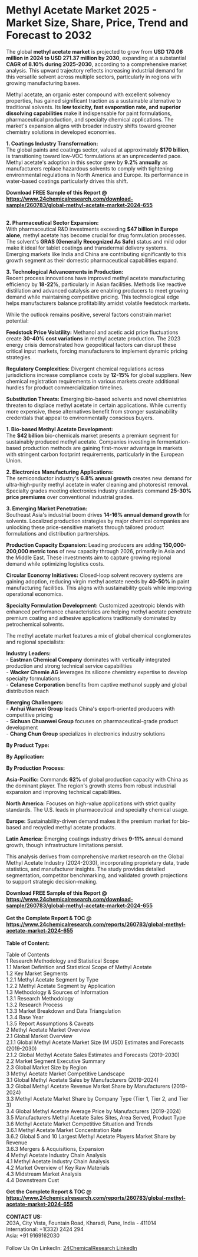 <h1>Methyl Acetate Market 2025 - Market Size, Share, Price, Trend and Forecast to 2032</h1><p>The global <strong>methyl acetate market</strong> is projected to grow from <strong>USD 170.06 million in 2024 to USD 271.37 million by 2030</strong>, expanding at a substantial <strong>CAGR of 8.10% during 2025-2030</strong>, according to a comprehensive market analysis. This upward trajectory reflects increasing industrial demand for this versatile solvent across multiple sectors, particularly in regions with growing manufacturing bases.</p><p>Methyl acetate, an organic ester compound with excellent solvency properties, has gained significant traction as a sustainable alternative to traditional solvents. Its <strong>low toxicity, fast evaporation rate, and superior dissolving capabilities</strong> make it indispensable for paint formulations, pharmaceutical production, and specialty chemical applications. The market's expansion aligns with broader industry shifts toward greener chemistry solutions in developed economies.</p><p><strong>1. Coatings Industry Transformation:</strong><br>
The global paints and coatings sector, valued at approximately <strong>$170 billion</strong>, is transitioning toward low-VOC formulations at an unprecedented pace. Methyl acetate's adoption in this sector grew by <strong>9.2% annually</strong> as manufacturers replace hazardous solvents to comply with tightening environmental regulations in North America and Europe. Its performance in water-based coatings particularly drives this shift.</p><div><b>Download FREE Sample of this Report @ 
            <a href="https://www.24chemicalresearch.com/download-sample/260783/global-methyl-acetate-market-2024-655">
            https://www.24chemicalresearch.com/download-sample/260783/global-methyl-acetate-market-2024-655</a></b></div><br><p><strong>2. Pharmaceutical Sector Expansion:</strong><br>
With pharmaceutical R&amp;D investments exceeding <strong>$47 billion in Europe alone</strong>, methyl acetate has become crucial for drug formulation processes. The solvent's <strong>GRAS (Generally Recognized As Safe)</strong> status and mild odor make it ideal for tablet coatings and transdermal delivery systems. Emerging markets like India and China are contributing significantly to this growth segment as their domestic pharmaceutical capabilities expand.</p><p><strong>3. Technological Advancements in Production:</strong><br>
Recent process innovations have improved methyl acetate manufacturing efficiency by <strong>18-22%</strong>, particularly in Asian facilities. Methods like reactive distillation and advanced catalysis are enabling producers to meet growing demand while maintaining competitive pricing. This technological edge helps manufacturers balance profitability amidst volatile feedstock markets.</p><p>While the outlook remains positive, several factors constrain market potential:</p><p><strong>Feedstock Price Volatility:</strong> Methanol and acetic acid price fluctuations create <strong>30-40% cost variations</strong> in methyl acetate production. The 2023 energy crisis demonstrated how geopolitical factors can disrupt these critical input markets, forcing manufacturers to implement dynamic pricing strategies.</p><p><strong>Regulatory Complexities:</strong> Divergent chemical regulations across jurisdictions increase compliance costs by <strong>12-15%</strong> for global suppliers. New chemical registration requirements in various markets create additional hurdles for product commercialization timelines.</p><p><strong>Substitution Threats:</strong> Emerging bio-based solvents and novel chemistries threaten to displace methyl acetate in certain applications. While currently more expensive, these alternatives benefit from stronger sustainability credentials that appeal to environmentally conscious buyers.</p><p><strong>1. Bio-based Methyl Acetate Development:</strong><br>
The <strong>$42 billion</strong> bio-chemicals market presents a premium segment for sustainably produced methyl acetate. Companies investing in fermentation-based production methods are gaining first-mover advantage in markets with stringent carbon footprint requirements, particularly in the European Union.</p><p><strong>2. Electronics Manufacturing Applications:</strong><br>
The semiconductor industry's <strong>6.8% annual growth</strong> creates new demand for ultra-high-purity methyl acetate in wafer cleaning and photoresist removal. Specialty grades meeting electronics industry standards command <strong>25-30% price premiums</strong> over conventional industrial grades.</p><p><strong>3. Emerging Market Penetration:</strong><br>
Southeast Asia's industrial boom drives <strong>14-16% annual demand growth</strong> for solvents. Localized production strategies by major chemical companies are unlocking these price-sensitive markets through tailored product formulations and distribution partnerships.</p><p><strong>Production Capacity Expansion:</strong> Leading producers are adding <strong>150,000-200,000 metric tons</strong> of new capacity through 2026, primarily in Asia and the Middle East. These investments aim to capture growing regional demand while optimizing logistics costs.</p><p><strong>Circular Economy Initiatives:</strong> Closed-loop solvent recovery systems are gaining adoption, reducing virgin methyl acetate needs by <strong>40-50%</strong> in paint manufacturing facilities. This aligns with sustainability goals while improving operational economics.</p><p><strong>Specialty Formulation Development:</strong> Customized azeotropic blends with enhanced performance characteristics are helping methyl acetate penetrate premium coating and adhesive applications traditionally dominated by petrochemical solvents.</p><p>The methyl acetate market features a mix of global chemical conglomerates and regional specialists:</p><p><strong>Industry Leaders:</strong><br>
- <strong>Eastman Chemical Company</strong> dominates with vertically integrated production and strong technical service capabilities<br>
- <strong>Wacker Chemie AG</strong> leverages its silicone chemistry expertise to develop specialty formulations<br>
- <strong>Celanese Corporation</strong> benefits from captive methanol supply and global distribution reach</p><p><strong>Emerging Challengers:</strong><br>
- <strong>Anhui Wanwei Group</strong> leads China's export-oriented producers with competitive pricing<br>
- <strong>Sichuan Chuanwei Group</strong> focuses on pharmaceutical-grade product development<br>
- <strong>Chang Chun Group</strong> specializes in electronics industry solutions</p><p><strong>By Product Type:</strong></p><p><strong>By Application:</strong></p><p><strong>By Production Process:</strong></p><p><strong>Asia-Pacific:</strong> Commands <strong>62%</strong> of global production capacity with China as the dominant player. The region's growth stems from robust industrial expansion and improving technical capabilities.</p><p><strong>North America:</strong> Focuses on high-value applications with strict quality standards. The U.S. leads in pharmaceutical and specialty chemical usage.</p><p><strong>Europe:</strong> Sustainability-driven demand makes it the premium market for bio-based and recycled methyl acetate products.</p><p><strong>Latin America:</strong> Emerging coatings industry drives <strong>9-11%</strong> annual demand growth, though infrastructure limitations persist.</p><p>This analysis derives from comprehensive market research on the Global Methyl Acetate Industry (2024-2030), incorporating proprietary data, trade statistics, and manufacturer insights. The study provides detailed segmentation, competitor benchmarking, and validated growth projections to support strategic decision-making.</p><div><b>Download FREE Sample of this Report @ 
            <a href="https://www.24chemicalresearch.com/download-sample/260783/global-methyl-acetate-market-2024-655">
            https://www.24chemicalresearch.com/download-sample/260783/global-methyl-acetate-market-2024-655</a></b></div><br><div><b>Get the Complete Report & TOC @ 
            <a href="https://www.24chemicalresearch.com/reports/260783/global-methyl-acetate-market-2024-655">
            https://www.24chemicalresearch.com/reports/260783/global-methyl-acetate-market-2024-655</a></b></div><br>
            <b>Table of Content:</b><p>Table of Contents<br />
1 Research Methodology and Statistical Scope<br />
1.1 Market Definition and Statistical Scope of Methyl Acetate<br />
1.2 Key Market Segments<br />
1.2.1 Methyl Acetate Segment by Type<br />
1.2.2 Methyl Acetate Segment by Application<br />
1.3 Methodology & Sources of Information<br />
1.3.1 Research Methodology<br />
1.3.2 Research Process<br />
1.3.3 Market Breakdown and Data Triangulation<br />
1.3.4 Base Year<br />
1.3.5 Report Assumptions & Caveats<br />
2 Methyl Acetate Market Overview<br />
2.1 Global Market Overview<br />
2.1.1 Global Methyl Acetate Market Size (M USD) Estimates and Forecasts (2019-2030)<br />
2.1.2 Global Methyl Acetate Sales Estimates and Forecasts (2019-2030)<br />
2.2 Market Segment Executive Summary<br />
2.3 Global Market Size by Region<br />
3 Methyl Acetate Market Competitive Landscape<br />
3.1 Global Methyl Acetate Sales by Manufacturers (2019-2024)<br />
3.2 Global Methyl Acetate Revenue Market Share by Manufacturers (2019-2024)<br />
3.3 Methyl Acetate Market Share by Company Type (Tier 1, Tier 2, and Tier 3)<br />
3.4 Global Methyl Acetate Average Price by Manufacturers (2019-2024)<br />
3.5 Manufacturers Methyl Acetate Sales Sites, Area Served, Product Type<br />
3.6 Methyl Acetate Market Competitive Situation and Trends<br />
3.6.1 Methyl Acetate Market Concentration Rate<br />
3.6.2 Global 5 and 10 Largest Methyl Acetate Players Market Share by Revenue<br />
3.6.3 Mergers & Acquisitions, Expansion<br />
4 Methyl Acetate Industry Chain Analysis<br />
4.1 Methyl Acetate Industry Chain Analysis<br />
4.2 Market Overview of Key Raw Materials<br />
4.3 Midstream Market Analysis<br />
4.4 Downstream Cust</p><div><b>Get the Complete Report & TOC @ 
            <a href="https://www.24chemicalresearch.com/reports/260783/global-methyl-acetate-market-2024-655">
            https://www.24chemicalresearch.com/reports/260783/global-methyl-acetate-market-2024-655</a></b></div><br><b>CONTACT US:</b><br>
            203A, City Vista, Fountain Road, Kharadi, Pune, India - 411014<br>
            International: +1(332) 2424 294<br>
            Asia: +91 9169162030 <br><br>
            Follow Us On LinkedIn: <a href="https://www.linkedin.com/company/24chemicalresearch/">24ChemicalResearch LinkedIn</a>